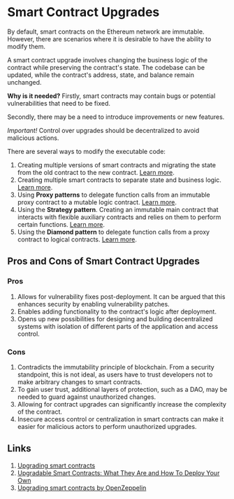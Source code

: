# Smart Contract Upgrades

By default, smart contracts on the Ethereum network are immutable. However, there are scenarios where it is desirable to have the ability to modify them.

A smart contract upgrade involves changing the business logic of the contract while preserving the contract's state. The codebase can be updated, while the contract's address, state, and balance remain unchanged.

**Why is it needed?**
Firstly, smart contracts may contain bugs or potential vulnerabilities that need to be fixed.

Secondly, there may be a need to introduce improvements or new features.

_Important!_ Control over upgrades should be decentralized to avoid malicious actions.

There are several ways to modify the executable code:

1. Creating multiple versions of smart contracts and migrating the state from the old contract to the new contract. [Learn more](https://github.com/fullstack-development/blockhain-wiki-eng/blob/main/concepts/upgradeable-contracts/method-1/readme-en.md).
2. Creating multiple smart contracts to separate state and business logic. [Learn more](https://github.com/fullstack-development/blockhain-wiki-eng/blob/main/concepts/upgradeable-contracts/method-2/readme-en.md).
3. Using **Proxy patterns** to delegate function calls from an immutable proxy contract to a mutable logic contract. [Learn more](https://github.com/fullstack-development/blockhain-wiki-eng/blob/main/concepts/upgradeable-contracts/method-3/readme-en.md).
4. Using the **Strategy pattern**. Creating an immutable main contract that interacts with flexible auxiliary contracts and relies on them to perform certain functions. [Learn more](https://github.com/fullstack-development/blockhain-wiki-eng/blob/main/concepts/upgradeable-contracts/method-4/readme-en.md).
5. Using the **Diamond pattern** to delegate function calls from a proxy contract to logical contracts. [Learn more](https://github.com/fullstack-development/blockhain-wiki-eng/blob/main/concepts/upgradeable-contracts/method-5/readme-en.md).

## Pros and Cons of Smart Contract Upgrades

### Pros

1. Allows for vulnerability fixes post-deployment. It can be argued that this enhances security by enabling vulnerability patches.
2. Enables adding functionality to the contract's logic after deployment.
3. Opens up new possibilities for designing and building decentralized systems with isolation of different parts of the application and access control.

### Cons

1. Contradicts the immutability principle of blockchain. From a security standpoint, this is not ideal, as users have to trust developers not to make arbitrary changes to smart contracts.
2. To gain user trust, additional layers of protection, such as a DAO, may be needed to guard against unauthorized changes.
3. Allowing for contract upgrades can significantly increase the complexity of the contract.
4. Insecure access control or centralization in smart contracts can make it easier for malicious actors to perform unauthorized upgrades.

## Links
1. [Upgrading smart contracts](https://ethereum.org/en/developers/docs/smart-contracts/upgrading/)
2. [Upgradable Smart Contracts: What They Are and How To Deploy Your Own](https://blog.chain.link/upgradable-smart-contracts/)
3. [Upgrading smart contracts by OpenZeppelin](https://docs.openzeppelin.com/learn/upgrading-smart-contracts#whats-in-an-upgrade)
